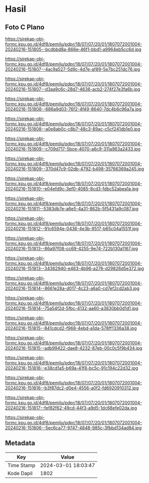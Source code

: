 # Hasil

## Foto C Plano

https://sirekap-obj-formc.kpu.go.id/4df8/pemilu/pdpr/18/07/07/20/01/1807072001004-20240216-151805--bcdbbd8a-866e-46f1-bbd1-a9964eb5cc6d.jpg

https://sirekap-obj-formc.kpu.go.id/4df8/pemilu/pdpr/18/07/07/20/01/1807072001004-20240216-151807--4ac9a527-5d9c-4d7e-af89-5e7bc251dc76.jpg

https://sirekap-obj-formc.kpu.go.id/4df8/pemilu/pdpr/18/07/07/20/01/1807072001004-20240216-151807--d3aa9c6c-28d7-4636-acb2-274f27e3fa6b.jpg

https://sirekap-obj-formc.kpu.go.id/4df8/pemilu/pdpr/18/07/07/20/01/1807072001004-20240216-151808--686a9d03-76f2-4f49-8640-7dc4b6c96a7a.jpg

https://sirekap-obj-formc.kpu.go.id/4df8/pemilu/pdpr/18/07/07/20/01/1807072001004-20240216-151808--a0e8ab0c-c8b7-48c3-89ac-c5cf241db1e0.jpg

https://sirekap-obj-formc.kpu.go.id/4df8/pemilu/pdpr/18/07/07/20/01/1807072001004-20240216-151809--c709d717-5bce-4070-a6c9-311a963a2433.jpg

https://sirekap-obj-formc.kpu.go.id/4df8/pemilu/pdpr/18/07/07/20/01/1807072001004-20240216-151809--370d47c9-02db-4792-b498-35766369a245.jpg

https://sirekap-obj-formc.kpu.go.id/4df8/pemilu/pdpr/18/07/07/20/01/1807072001004-20240216-151810--e04efd9c-3ef0-4085-8cd3-fdbc52abea1a.jpg

https://sirekap-obj-formc.kpu.go.id/4df8/pemilu/pdpr/18/07/07/20/01/1807072001004-20240216-151811--5383db7e-a6e5-4a31-862b-5f5431a9c087.jpg

https://sirekap-obj-formc.kpu.go.id/4df8/pemilu/pdpr/18/07/07/20/01/1807072001004-20240216-151812--91c6594e-0436-4e3b-9517-b65c04a1551f.jpg

https://sirekap-obj-formc.kpu.go.id/4df8/pemilu/pdpr/18/07/07/20/01/1807072001004-20240216-151813--86a97f08-cc69-4255-9e74-722b130a1167.jpg

https://sirekap-obj-formc.kpu.go.id/4df8/pemilu/pdpr/18/07/07/20/01/1807072001004-20240216-151813--34362940-e463-4b96-a276-d29826d5e372.jpg

https://sirekap-obj-formc.kpu.go.id/4df8/pemilu/pdpr/18/07/07/20/01/1807072001004-20240216-151814--8661e28a-d017-4c23-a6a0-cd7ef2cd2ab3.jpg

https://sirekap-obj-formc.kpu.go.id/4df8/pemilu/pdpr/18/07/07/20/01/1807072001004-20240216-151814--75a54f2d-5fbc-4132-aa60-a3830bb0d1d1.jpg

https://sirekap-obj-formc.kpu.go.id/4df8/pemilu/pdpr/18/07/07/20/01/1807072001004-20240216-151815--841cdcd2-f968-4ebd-a1da-578ff1336a38.jpg

https://sirekap-obj-formc.kpu.go.id/4df8/pemilu/pdpr/18/07/07/20/01/1807072001004-20240216-151815--adb99422-dae8-4232-87eb-00c0c5f9b434.jpg

https://sirekap-obj-formc.kpu.go.id/4df8/pemilu/pdpr/18/07/07/20/01/1807072001004-20240216-151816--e38cd1a5-b69a-41f8-bc5c-91c194c22d32.jpg

https://sirekap-obj-formc.kpu.go.id/4df8/pemilu/pdpr/18/07/07/20/01/1807072001004-20240216-151816--b3f87dc2-d0e4-4556-a0f2-fd6920910312.jpg

https://sirekap-obj-formc.kpu.go.id/4df8/pemilu/pdpr/18/07/07/20/01/1807072001004-20240216-151817--fef82f62-49cd-44f3-a9d5-1dc68efe02da.jpg

https://sirekap-obj-formc.kpu.go.id/4df8/pemilu/pdpr/18/07/07/20/01/1807072001004-20240216-151806--5ec6ca77-9747-4848-985c-3fbbd134ad84.jpg


## Metadata

| Key        | Value               |
| ---------- | ------------------- |
| Time Stamp | 2024-03-01 18:03:47 |
| Kode Dapil | 1802                |



